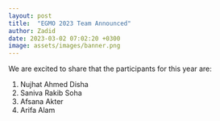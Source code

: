 ```yaml
---
layout: post
title:  "EGMO 2023 Team Announced"
author: Zadid
date: 2023-03-02 07:02:20 +0300
image: assets/images/banner.png
---
```

We are excited to share that the participants for this year are:
<ol>
  <li>Nujhat Ahmed Disha</li>
  <li>Saniva Rakib Soha</li>
  <li>Afsana Akter</li>
  <li>Arifa Alam</li>
</ol> 
